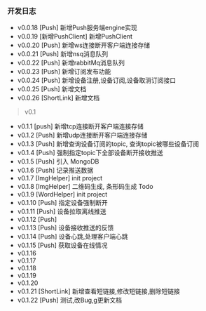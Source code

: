 ### 开发日志
- v0.0.18  [Push] 新增Push服务端engine实现
- v0.0.19  [新增PushClient] 新增PushClient
- v0.0.20  [Push] 新增ws连接断开客户端连接存储
- v0.0.21  [Push] 新增nsq消息队列
- v0.0.22  [Push] 新增rabbitMq消息队列
- v0.0.23  [Push] 新增订阅发布功能
- v0.0.24  [Push] 新增设备注册,设备订阅,设备取消订阅接口
- v0.0.25  [Push] 新增文档
- v0.0.26  [ShortLink] 新增文档

> v0.1
- v0.1.1  [push] 新增tcp连接断开客户端连接存储
- v0.1.2  [Push] 新增udp连接断开客户端连接存储
- v0.1.3  [Push] 新增查询设备订阅的topic, 查询topic被哪些设备订阅
- v0.1.4  [Push] 强制指定topic下全部设备断开接收推送
- v0.1.5  [Push] 引入 MongoDB
- v0.1.6  [Push] 记录推送数据
- v0.1.7  [ImgHelper] init project
- v0.1.8  [ImgHelper] 二维码生成, 条形码生成
Todo
- v0.1.9  [WordHelper] init project
- v0.1.10 [Push] 指定设备强制断开
- v0.1.11 [Push] 设备拉取离线推送
- v0.1.12 [Push] 
- v0.1.13 [Push] 设备接收推送的反馈
- v0.1.14 [Push] 设备心跳,处理客户端心跳
- v0.1.15 [Push] 获取设备在线情况
- v0.1.16 
- v0.1.17
- v0.1.18
- v0.1.19 
- v0.1.20
- v0.1.21 [ShortLink] 新增查看短链接,修改短链接,删除短链接
- v0.1.22 [Push] 测试,改Bug,g更新文档
